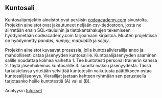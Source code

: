 ## Kuntosali

Kuntosaliprojektin aineistot ovat peräisin [codeacademy.com](https://www.codecademy.com/) sivustolta. Projektin aineistot ovat jakautuneet neljään csv-tiedostoon, josta ne siirretään ensin SQL-tauluihin ja tietokantahakujen tekemiseen hyödynnetään codeacademy.com tarjoamaan kirjastoa. Muuten projektissa on hyödynnetty *pandas*, *numpy*, *matplotlib* ja *scipy*. 

Projektin aineistot kuvaavat prosessia, jolla kuntosalivierailija anoo ja mahdollisesti ostaa jäsenyyden kuntosalille. Kuntosalijäsenyyden saaminen salille noudattaa kolmea vaihetta 1. Tee kuntotesti personal trainerin kanssa 2. täytä jäsenhakemus kuntosalille 3. suorita maksu jäsenyydestä. Tässä tarkastelussa yritetään selvittää kuntotestin vaikutusta päätökseen ostaa kuntosalijäsenyys. Vierailijat jaetaan kahteen ryhmään sen perusteella tarjotaanko heille kuntotestiä (A) vai ei (B).


Analyysin [tulokset](dokumentaatio/tulokset.md)
